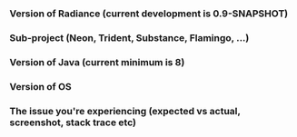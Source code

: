 ### Version of Radiance (current development is 0.9-SNAPSHOT)

### Sub-project (Neon, Trident, Substance, Flamingo, ...)

### Version of Java (current minimum is 8)

### Version of OS

### The issue you're experiencing (expected vs actual, screenshot, stack trace etc)
